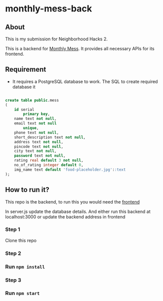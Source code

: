 # monthly-mess-back

## About
This is my submission for Neighborhood Hacks 2.

This is a backend for [Monthly Mess](https://github.com/myankpraksh/monthly-mess). It provides all necessary APIs for its frontend.

## Requirement
* It requires a PostgreSQL database to work. The SQL to create required database it

```sql

create table public.mess
(
	id serial
		primary key,
	name text not null,
	email text not null
		unique,
	phone text not null,
	short_description text not null,
	address text not null,
	pincode text not null,
	city text not null,
	password text not null,
	rating real default 3 not null,
	no_of_rating integer default 0,
	img_name text default 'food-placeholder.jpg'::text
);

```

## How to run it?

This repo is the backend, to run this you would need the [frontend](https://github.com/myankpraksh/monthly-mess)

In server.js update the database details. And either run this backend at localhost:3000 or update the backend address in frontend

### Step 1
Clone this repo
### Step 2
### Run `npm install`
### Step 3
### Run `npm start`
